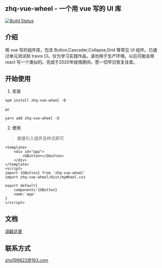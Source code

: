 ## zhq-vue-wheel - 一个用 vue 写的 UI 库
[![Build Status](https://www.travis-ci.org/Hanqing1996/vue-wheels.svg?branch=master)](https://www.travis-ci.org/Hanqing1996/vue-wheels)
## 介绍
用 vue 写的组件库，包含 Button,Cascader,Collapse,Grid 等常见 UI 组件。已通过单元测试和 travis CI。仅为学习实践作品，请勿用于生产环境。以后可能会用 react 写一个类似的。完成于2020年疫情期间，愿一切早日恢复往昔。

## 开始使用
1. 安装
```
npm install zhq-vue-wheel -D
```
or
```
yarn add zhq-vue-wheel -D
```
2. 使用
> 直接引入组件及样式即可
```
<template>
    <div id="app">
        <GButton></Gbutton>
    </div>
</template>
<script>
import {GButton} from 'zhq-vue-wheel' 
import zhq-vue-wheel/dist/myWheel.css

export default{
    components:{GButton}
    name:'app'
}
</script>
```

## 文档
[请戳这里](https://hanqing1996.github.io/vue-wheels/)

## 联系方式
zhq199622@163.com
